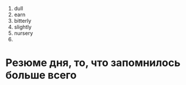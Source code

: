 1. dull
2. earn
3. bitterly
4. slightly
5. nursery
6. 








# Резюме дня, то, что запомнилось больше всего
